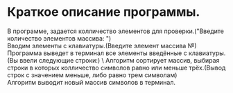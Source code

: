 # Краткое описание программы.
В программе, задается колличество элементов для проверки.("Введите количество элементов массива: ") \
Вводим элементы с клавиатуры.(Введите элемент массива №) \
Программа выведет в терминал все элементы введённые с клавиатуры.(Вы ввели следующие строки:) \ 
Алгоритм сортирует массив, выбирая строки в которых колличество символов равно или меньше трёх.(Вывод строк с значением меньше, либо равно трем символам) \
Алгоритм выводит новый массив символов в терминал.
